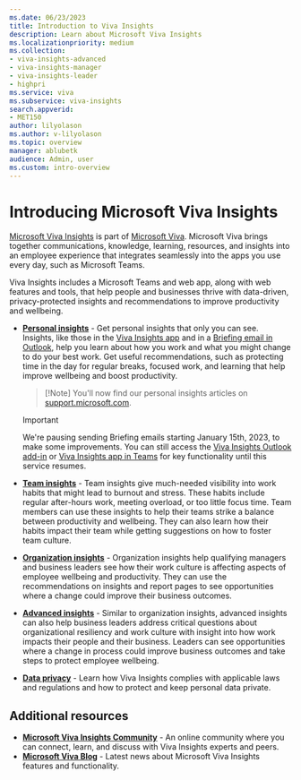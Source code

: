 ```yaml
---
ms.date: 06/23/2023
title: Introduction to Viva Insights
description: Learn about Microsoft Viva Insights
ms.localizationpriority: medium 
ms.collection: 
- viva-insights-advanced 
- viva-insights-manager
- viva-insights-leader
- highpri
ms.service: viva 
ms.subservice: viva-insights 
search.appverid: 
- MET150 
author: lilyolason
ms.author: v-lilyolason
ms.topic: overview
manager: ablubetk
audience: Admin, user
ms.custom: intro-overview
---
```


# Introducing Microsoft Viva Insights

[Microsoft Viva Insights](https://insights.office.com/VivaInsights/) is part of [Microsoft Viva](https://www.microsoft.com/microsoft-viva). Microsoft Viva brings together communications, knowledge, learning, resources, and insights into an employee experience that integrates seamlessly into the apps you use every day, such as Microsoft Teams.

Viva Insights includes a Microsoft Teams and web app, along with web features and tools, that help people and businesses thrive with data-driven, privacy-protected insights and recommendations to improve productivity and wellbeing.

* [**Personal insights**](https://support.microsoft.com/topic/viva-insights-landing-b0c626b5-eae7-44df-80ae-50a989c214c2) - Get personal insights that only you can see. Insights, like those in the [Viva Insights app](https://support.microsoft.com/en-us/topic/viva-insights-app-in-teams-and-on-the-web-f07f80a1-177d-4541-9185-31493b74fc0f) and in a [Briefing email in Outlook](./personal/briefing/be-overview.md), help you learn about how you work and what you might change to do your best work. Get useful recommendations, such as protecting time in the day for regular breaks, focused work, and learning that help improve wellbeing and boost productivity.
    >
    >[!Note]
    > You'll now find our personal insights articles on [support.microsoft.com](https://support.microsoft.com/topic/viva-insights-landing-b0c626b5-eae7-44df-80ae-50a989c214c2).

    >[!Important]
    >We're pausing sending Briefing emails starting January 15th, 2023, to make some improvements. You can still access the [Viva Insights Outlook add-in](personal/use/add-in.md) or [Viva Insights app in Teams](personal/teams/home.md) for key functionality until this service resumes.
* [**Team insights**](./org-team-insights/team-insights.md) - Team insights give much-needed visibility into work habits that might lead to burnout and stress. These habits include regular after-hours work, meeting overload, or too little focus time. Team members can use these insights to help their teams strike a balance between productivity and wellbeing. They can also learn how their habits impact their team while getting suggestions on how to foster team culture.
* [**Organization insights**](./org-team-insights/org-insights.md) - Organization insights help qualifying managers and business leaders see how their work culture is affecting aspects of employee wellbeing and productivity. They can use the recommendations on insights and report pages to see opportunities where a change could improve their business outcomes.
* [**Advanced insights**](./advanced/introduction-to-advanced-insights.md) - Similar to organization insights, advanced insights can also help business leaders address critical questions about organizational resiliency and work culture with insight into how work impacts their people and their business. Leaders can see opportunities where a change in process could improve business outcomes and take steps to protect employee wellbeing.
* [**Data privacy**](./advanced/privacy/privacy.md) - Learn how Viva Insights complies with applicable laws and regulations and how to protect and keep personal data private.

## Additional resources

* [**Microsoft Viva Insights Community**](https://community.vivainsights.microsoft.com/) - An online community where you can connect, learn, and discuss with Viva Insights experts and peers.
* [**Microsoft Viva Blog**](https://techcommunity.microsoft.com/t5/microsoft-viva-blog/bg-p/MicrosoftVivaBlog/label-name/Viva%20Insights) - Latest news about Microsoft Viva Insights features and functionality.

